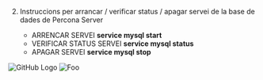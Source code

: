 2. Instruccions per arrancar / verificar status / apagar servei de la base de dades de Percona Server
	
	* ARRENCAR SERVEI			**service mysql start**
	* VERIFICAR STATUS SERVEI		**service mysql status**
	* APAGAR SERVEI				**service mysql stop**


![GitHub Logo](/BD-M02-M010/MP10-UF2/A1/imatges/ubicació_per_defecte_fitxers_de_dades.JPG)
![Foo](/BD-M02-M010/MP10-UF2/A1/imatges/ubicació_per_defecte_fitxers_de_dades.PNG)
